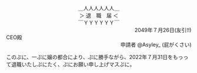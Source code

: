 <div align="center">
＿人人人人人人＿<br>
＞ 退　職　届 ＜<br>
￣ＹＹＹＹＹＹ￣<br>
</div>

<div align="right">
2049年７月26日(友引!!)　
</div>

<div align="left">
CEO殿
</div>

<div align="right">
申請者 @Asyley_ (屁がくさい)
</div>


このぷに、一ぷに嬢の都合により、ぷに勝手ながら、2022年７月31日をもっって退職いたしぷにたく、ぷにお願い申し上げマスぷに。
